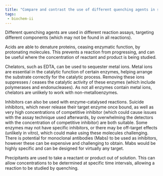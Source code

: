 ```yaml
---
title: "Compare and contrast the use of different quenching agents in stopping reactions and quantifying compounds. "
tags:
 - biochem-ii
---
```

Different quenching agents are used in different reaction assays, targeting different components (which may not be found in all reactions).  

Acids are able to denature proteins, ceasing enzymatic function, by protonating molecules. This prevents a reaction from progressing, and can be useful where the concentration of reactant and product is being studied.  

Chelators, such as EDTA, can be used to sequester metal ions. Metal ions are essential in the catalytic function of certain enzymes, helping arrange the substrate correctly for the catalytic process. Removing these ions suppresses / ceases the catalytic activity of these enzymes (which include polymerases and endonucleases). As not all enzymes contain metal ions, chelators are unlikely to work with non-metalloenzymes.  

Inhibitors can also be used with enzyme-catalysed reactions. Suicide inhibitors, which never release their target enzyme once bound, as well as very high concentrations of competitive inhibitor (which could cause issues with the assay technique used afterwards, by overwhelming the detectors with the concentration of competitive inhibitor) are both suitable. Some enzymes may not have specific inhibitors, or there may be off-target effects (unlikely in vitro), which could make using these molecules challenging. There is potential for monoclonal antibodies (Mabs) to be used as inhibitors, however these can be expensive and challenging to obtain. Mabs would be highly specific and can be designed for virtually any target.  

Precipitants are used to take a reactant or product out of solution. This can allow concentrations to be determined at specific time intervals, allowing a reaction to be studied by quenching.  

